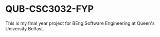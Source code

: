 # QUB-CSC3032-FYP
 This is my final year project for BEng Software Engineering at Queen's University Belfast.
